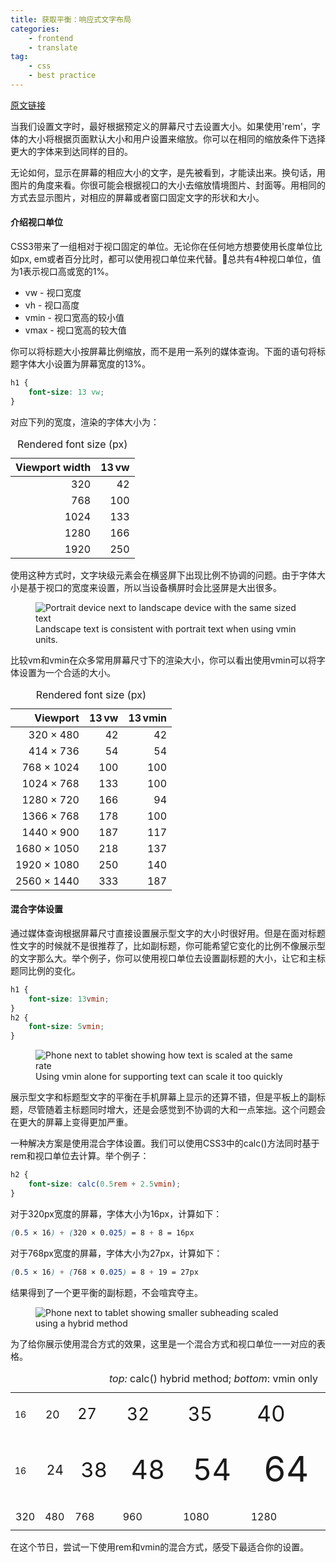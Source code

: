 ```yaml
---
title: 获取平衡：响应式文字布局
categories:
    - frontend
    - translate
tag:
    - css
    - best practice
---
```


[原文链接](https://24ways.org/2016/responsive-display-text/?utm_source=CSS-Weekly&utm_campaign=Issue-243&utm_medium=email "Get the Balance Right: Responsive Display Text" )

当我们设置文字时，最好根据预定义的屏幕尺寸去设置大小。如果使用'rem'，字体的大小将根据页面默认大小和用户设置来缩放。你可以在相同的缩放条件下选择更大的字体来到达同样的目的。

无论如何，显示在屏幕的相应大小的文字，是先被看到，才能读出来。换句话，用图片的角度来看。你很可能会根据视口的大小去缩放情境图片、封面等。用相同的方式去显示图片，对相应的屏幕或者窗口固定文字的形状和大小。

#### 介绍视口单位

CSS3带来了一组相对于视口固定的单位。无论你在任何地方想要使用长度单位比如px, em或者百分比时，都可以使用视口单位来代替。总共有4种视口单位，值为1表示视口高或宽的1%。

- vw - 视口宽度
- vh - 视口高度
- vmin - 视口宽高的较小值
- vmax - 视口宽高的较大值

你可以将标题大小按屏幕比例缩放，而不是用一系列的媒体查询。下面的语句将标题字体大小设置为屏幕宽度的13%。

```css
h1 {
    font-size: 13 vw;
}
```

对应下列的宽度，渲染的字体大小为：

<table><caption>Rendered font size (px)</caption>
<thead><tr><th>Viewport width</th>
<th>13 vw</th>
</tr></thead><tbody style="text-align:right"><tr><td>320</td>
<td>42</td>
</tr><tr><td>768</td>
<td>100</td>
</tr><tr><td>1024</td>
<td>133</td>
</tr><tr><td>1280</td>
<td>166</td>
</tr><tr><td>1920</td>
<td>250</td>
</tr></tbody></table>

使用这种方式时，文字块级元素会在横竖屏下出现比例不协调的问题。由于字体大小是基于视口的宽度来设置，所以当设备横屏时会比竖屏是大出很多。

<figure><img alt="Portrait device next to landscape device with the same sized text" src="https://media.24ways.org/2016/rutter/viewport-units-vmin.svg"><figcaption>Landscape text is consistent with portrait text when using vmin units.</figcaption></figure>



比较vm和vmin在众多常用屏幕尺寸下的渲染大小，你可以看出使用vmin可以将字体设置为一个合适的大小。



<table><caption>Rendered font size (px)</caption>
<thead style="text-align:right"><tr><th>Viewport</th>
<th>13 vw</th>
<th>13 vmin</th>
</tr></thead><tbody style="text-align:right"><tr><td>320 × 480</td>
<td>42</td>
<td>42</td>
</tr><tr><td>414 × 736</td>
<td>54</td>
<td>54</td>
</tr><tr><td>768 × 1024</td>
<td>100</td>
<td>100</td>
</tr><tr><td>1024 × 768</td>
<td>133</td>
<td>100</td>
</tr><tr><td>1280 × 720</td>
<td>166</td>
<td>94</td>
</tr><tr><td>1366 × 768</td>
<td>178</td>
<td>100</td>
</tr><tr><td>1440 × 900</td>
<td>187</td>
<td>117</td>
</tr><tr><td>1680 × 1050</td>
<td>218</td>
<td>137</td>
</tr><tr><td>1920 × 1080</td>
<td>250</td>
<td>140</td>
</tr><tr><td>2560 × 1440</td>
<td>333</td>
<td>187</td>
</tr></tbody></table>

#### 混合字体设置

通过媒体查询根据屏幕尺寸直接设置展示型文字的大小时很好用。但是在面对标题性文字的时候就不是很推荐了，比如副标题，你可能希望它变化的比例不像展示型的文字那么大。举个例子，你可以使用视口单位去设置副标题的大小，让它和主标题同比例的变化。

```css
h1 {
    font-size: 13vmin;
}
h2 {
    font-size: 5vmin;
}
```

<figure class="fullwidth"><img alt="Phone next to tablet showing how text is scaled at the same rate" src="https://media.24ways.org/2016/rutter/viewport-hybrid-vmin.svg"><figcaption>Using vmin alone for supporting text can scale it too quickly</figcaption></figure>

展示型文字和标题型文字的平衡在手机屏幕上显示的还算不错，但是平板上的副标题，尽管随着主标题同时增大，还是会感觉到不协调的大和一点笨拙。这个问题会在更大的屏幕上变得更加严重。

一种解决方案是使用混合字体设置。我们可以使用CSS3中的calc()方法同时基于rem和视口单位去计算。举个例子：

```css
h2 {
    font-size: calc(0.5rem + 2.5vmin);
}
```

对于320px宽度的屏幕，字体大小为16px，计算如下：

```css
(0.5 × 16) + (320 × 0.025) = 8 + 8 = 16px	
```

对于768px宽度的屏幕，字体大小为27px，计算如下：

```css
(0.5 × 16) + (768 × 0.025) = 8 + 19 = 27px
```

结果得到了一个更平衡的副标题，不会喧宾夺主。

<figure class="fullwidth"><img alt="Phone next to tablet showing smaller subheading scaled using a hybrid method" src="https://media.24ways.org/2016/rutter/viewport-hybrid-calc.svg"></figure>

为了给你展示使用混合方式的效果，这里是一个混合方式和视口单位一一对应的表格。

<table class="ex--scale"><caption>
<i>top:</i> calc() hybrid method; <i>bottom</i>: vmin only</caption>
<tbody><tr class="ex--scale-size"><td style="font-size:0.875rem">16</td>
<td style="font-size:1.09375rem">20</td>
<td style="font-size:1.4765625rem">27</td>
<td style="font-size:1.75rem">32</td>
<td style="font-size:1.9140625rem">35</td>
<td style="font-size:2.1875rem">40</td>
<td style="font-size:2.40625rem; padding-top: 1rem;">44</td>
</tr><tr class="ex--scale-size"><td style="font-size:0.875rem">16</td>
<td style="font-size:1.3125rem">24</td>
<td style="font-size:2.078125rem">38</td>
<td style="font-size:2.625rem">48</td>
<td style="font-size:2.953125rem">54</td>
<td style="font-size:3.5rem">64</td>
<td style="font-size:3.9375rem; padding-top: 1rem;">72</td>
</tr><tr class="ex--scale-key"><td>320</td>
<td>480</td>
<td>768</td>
<td>960</td>
<td>1080</td>
<td>1280</td>
<td style="padding-top: 1rem;">1440</td>
</tr></tbody></table>

在这个节日，尝试一下使用rem和vmin的混合方式，感受下最适合你的设置。